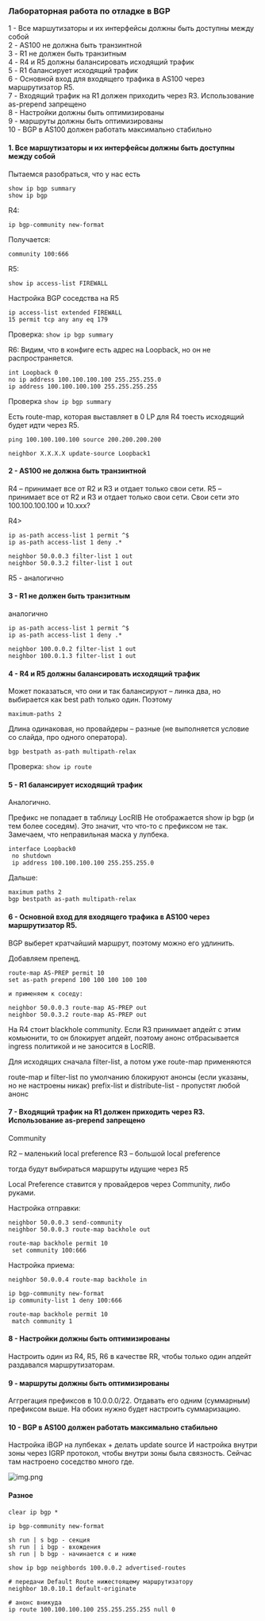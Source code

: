 ### Лабораторная работа по отладке в BGP

1 - Все маршутизаторы и их интерфейсы должны быть доступны между собой  
2 - AS100 не должна быть транзинтной  
3 - R1 не должен быть транзитным  
4 - R4 и R5 должны балансировать исходящий трафик  
5 - R1 балансирует исходящий трафик  
6 - Основной вход для входящего трафика в AS100 через маршрутизатор R5.  
7 - Входящий трафик на R1 должен приходить через R3. Использование as-prepend запрещено  
8 - Настройки должны быть оптимизированы  
9 - маршруты должны быть оптимизированы  
10 - BGP в AS100 должен работать максимально стабильно  


#### 1. Все маршутизаторы и их интерфейсы должны быть доступны между собой

Пытаемся разобраться, что у нас есть
```
show ip bgp summary
show ip bgp
```

R4:
```
ip bgp-community new-format
```
Получается:
```
community 100:666
```

R5:
```
show ip access-list FIREWALL
```

Настройка BGP соседства на R5
```
ip access-list extended FIREWALL
15 permit tcp any any eq 179
```
Проверка: `show ip bgp summary`

R6:
Видим, что в конфиге есть адрес на Loopback, но он не распространяется.
```
int Loopback 0
no ip address 100.100.100.100 255.255.255.0
ip address 100.100.100.100 255.255.255.255
```
Проверка `show ip bgp summary`

Есть route-map, которая выставляет в 0 LP для R4
тоесть исходящий будет идти через R5.

```
ping 100.100.100.100 source 200.200.200.200
```

`neighbor X.X.X.X update-source Loopback1`

#### 2 - AS100 не должна быть транзинтной  
R4 – принимает все от R2 и R3 и отдает только свои сети.
R5 – принимает все от R2 и R3 и отдает только свои сети.
Свои сети это 100.100.100.100 и 10.xxx?

R4>
```
ip as-path access-list 1 permit ^$
ip as-path access-list 1 deny .*

neighbor 50.0.0.3 filter-list 1 out
neighbor 50.0.3.2 filter-list 1 out
```
R5 - аналогично


#### 3 - R1 не должен быть транзитным  
аналогично
```
ip as-path access-list 1 permit ^$
ip as-path access-list 1 deny .*

neighbor 100.0.0.2 filter-list 1 out
neighbor 100.0.1.3 filter-list 1 out
```

#### 4 - R4 и R5 должны балансировать исходящий трафик  
Может показаться, что они и так балансируют – линка два, но выбирается как best path только один.
Поэтому
```
maximum-paths 2
```
Длина одинаковая, но провайдеры – разные (не выполняется условие со слайда, про одного оператора).
```
bgp bestpath as-path multipath-relax
```
Проверка: `show ip route`



#### 5 - R1 балансирует исходящий трафик  
Аналогично.

Префикс не попадает в таблицу LocRIB 
Не отображается show ip bgp (и тем более соседям).
Это значит, что что-то с префиксом не так.
Замечаем, что неправильная маска у лупбека.
```
interface Loopback0
 no shutdown
 ip address 100.100.100.100 255.255.255.0
```

Дальше:
```
maximum paths 2
bgp bestpath as-path multipath-relax
```

#### 6 - Основной вход для входящего трафика в AS100 через маршрутизатор R5.  
BGP выберет кратчайший маршрут, поэтому можно его удлинить.

Добавляем препенд.
```
route-map AS-PREP permit 10
set as-path prepend 100 100 100 100 100

и применяем к соседу:

neighbor 50.0.0.3 route-map AS-PREP out
neighbor 50.0.3.2 route-map AS-PREP out
```

На R4 стоит blackhole community. Если R3 принимает апдейт с этим комьюнити, то он блокирует апдейт,
поэтому анонс отбрасывается ingress политикой и не заносится в LocRIB.

Для исходящих сначала filter-list, а потом уже route-map применяются

route-map и filter-list по умолчанию блокируют анонсы (если указаны, но не настроены никак)
prefix-list и distribute-list - пропустят любой анонс


#### 7 - Входящий трафик на R1 должен приходить через R3. Использование as-prepend запрещено  
Community

R2 – маленький local preference
R3 – большой local preference

тогда будут выбираться маршруты идущие через R5

Local Preference ставится у провайдеров через Community, либо руками.

Настройка отправки:
```
neighbor 50.0.0.3 send-community
neighbor 50.0.0.3 route-map backhole out

route-map backhole permit 10
 set community 100:666
```

Настройка приема:
```
neighbor 50.0.0.4 route-map backhole in

ip bgp-community new-format
ip community-list 1 deny 100:666

route-map backhole permit 10
 match community 1
```

#### 8 - Настройки должны быть оптимизированы  

Настроить один из R4, R5, R6 в качестве RR, чтобы только один апдейт раздавался маршрутизаторам.


#### 9 - маршруты должны быть оптимизированы  

Аггрегация префиксов в 10.0.0.0/22.
Отдавать его одним (суммарным) префиксом выше.
На обоих нужно будет настроить суммаризацию.

#### 10 - BGP в AS100 должен работать максимально стабильно  
Настройка iBGP на лупбеках + делать update source
И настройка внутри зоны через IGRP протокол, чтобы внутри зоны была связность.
Сейчас там настроено соседство много где.




![img.png](img.png)



#### Разное

```
clear ip bgp *

ip bgp-community new-format

sh run | s bgp - секция
sh run | i bgp - вхождения
sh run | b bgp - начинается с и ниже

show ip bgp neighbords 100.0.0.2 advertised-routes

# передачи Default Route нижестоящему маршрутизатору
neighbor 10.0.10.1 default-originate

# анонс вникуда
ip route 100.100.100.100 255.255.255.255 null 0

```